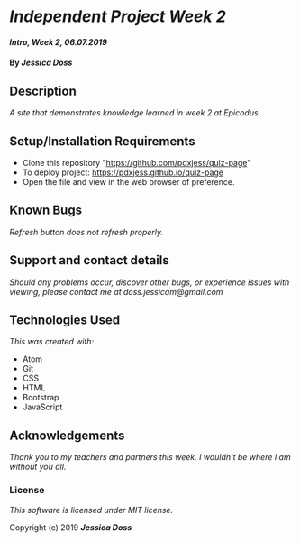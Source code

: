 # _Independent Project Week 2_

#### _Intro, Week 2, *06.07.2019*_

#### By _Jessica Doss_

## Description
_A site that demonstrates knowledge learned in week 2 at Epicodus._

## Setup/Installation Requirements

* Clone this repository "https://github.com/pdxjess/quiz-page"
* To deploy project: https://pdxjess.github.io/quiz-page
* Open the file and view in the web browser of preference.

## Known Bugs

_Refresh button does not refresh properly._

## Support and contact details

_Should any problems occur, discover other bugs, or experience issues with viewing, please contact me at doss.jessicam@gmail.com_

## Technologies Used

_This was created with:_
* Atom
* Git
* CSS
* HTML
* Bootstrap
* JavaScript

## Acknowledgements

_Thank you to my teachers and partners this week. I wouldn't be where I am without you all._

### License

*This software is licensed under MIT license.*

Copyright (c) 2019 **_Jessica Doss_**
